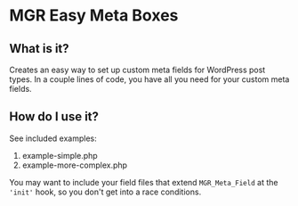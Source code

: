 # MGR Easy Meta Boxes

## What is it?

Creates an easy way to set up custom meta fields for WordPress post types.  In a couple lines of code, you have all you need for your custom meta fields.

## How do I use it?

See included examples:

1. example-simple.php
2. example-more-complex.php

You may want to include your field files that extend `MGR_Meta_Field` at the `'init'` hook, so you don't get into a race conditions.
